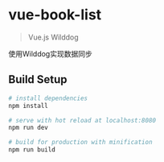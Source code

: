 # vue-book-list

> Vue.js Wilddog

使用Wilddog实现数据同步

## Build Setup

``` bash
# install dependencies
npm install

# serve with hot reload at localhost:8080
npm run dev

# build for production with minification
npm run build
```
